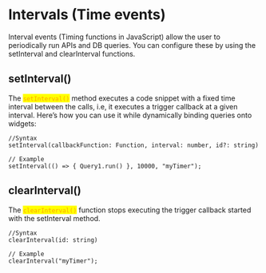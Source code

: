 # Intervals (Time events)

Interval events (Timing functions in JavaScript) allow the user to periodically run APIs and DB queries. You can configure these by using the setInterval and clearInterval functions.

## setInterval()

The <mark style="color:orange;">`setInterval()`</mark> method executes a code snippet with a fixed time interval between the calls, i.e, it executes a trigger callback at a given interval. Here’s how you can use it while dynamically binding queries onto widgets:

```
//Syntax 
setInterval(callbackFunction: Function, interval: number, id?: string)

// Example 
setInterval(() => { Query1.run() }, 10000, "myTimer");
```

## clearInterval()

The <mark style="color:orange;">`clearInterval()`</mark> function stops executing the trigger callback started with the setInterval method.

```
//Syntax
clearInterval(id: string)

// Example 
clearInterval("myTimer");
```

